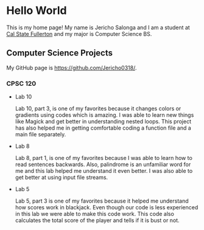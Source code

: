 # Hello World

This is my home page! My name is Jericho Salonga and I am a student at [Cal State Fullerton](http://www.fullerton.edu/) and my major is Computer Science BS.

## Computer Science Projects

My GitHub page is https://github.com/Jericho0318/.

### CPSC 120

* Lab 10

    Lab 10, part 3, is one of my favorites because it changes colors or gradients using codes which is amazing. I was able to learn new things like Magick and get better in understanding nested loops. This project has also helped me in getting comfortable coding a function file and a main file separately.

* Lab 8

    Lab 8, part 1, is one of my favorites because I was able to learn how to read sentences backwards. Also, palindrome is an unfamiliar word for me and this lab helped me understand it even better. I was also able to get better at using input file streams.

* Lab 5

    Lab 5, part 3 is one of my favorites because it helped me understand how scores work in blackjack. Even though our code is less experienced in this lab we were able to make this code work. This code also calculates the total score of the player and tells if it is bust or not.
